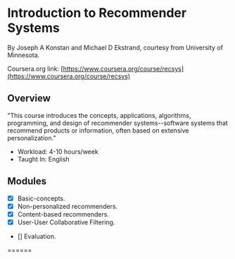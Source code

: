 # Introduction to Recommender Systems

By Joseph A Konstan and Michael D Ekstrand, 
courtesy from University of Minnesota.

Coursera.org link: [https://www.coursera.org/course/recsys](https://www.coursera.org/course/recsys)

## Overview
"This course introduces the concepts, applications, algorithms, programming, and design of recommender systems--software 
systems that recommend products or information, often based on extensive personalization."


* Workload: 4-10 hours/week
* Taught In: English

## Modules

* [X] Basic-concepts.
* [X] Non-personalized recommenders.
* [X] Content-based recommenders.
* [X] User-User Collaborative Filtering.
* [] Evaluation. 

======
